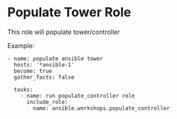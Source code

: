 # Populate Tower Role

This role will populate tower/controller

Example:

```
- name: populate ansible tower
  hosts: '*ansible-1'
  become: true
  gather_facts: false

  tasks:
    - name: run populate_controller role
      include_role:
        name: ansible.workshops.populate_controller
```
